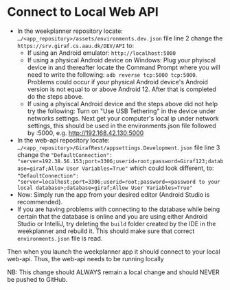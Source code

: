 # Connect to Local Web API

- In the weekplanner repository locate: `…/<app_repository>/assets/environments.dev.json` 
  file line 2 change the `https://srv.giraf.cs.aau.dk/DEV/API` to:
    - If using an Android emulator: `http://localhost:5000`
    - If using a physical Android device on Windows: Plug your phyiscal device in and thereafter locate the Command Prompt where you will need to write the following: `adb reverse tcp:5000 tcp:5000`. Problems could occur if your physical Android device's Android version is not equal to or above Android 12. After that is completed do the steps above.
    - If using a phyiscal Android device and the steps above did not help try the following: Turn on "Use USB Tethering" in the device under networks settings. Next get your computer's local ip under network settings, this should be used in the environments.json file followed by :5000, e.g. http://192.168.42.130:5000
- In the web-api repository locate: `…/<app_repository>/GirafRest/appsettings.Development.json` file line 3 change the `"DefaultConnection": "server=192.38.56.153;port=3306;userid=root;password=Giraf123;database=giraf;Allow User Variables=True"` which could look different, to: `"DefaultConnection": "server=localhost;port=3306;userid=root;password=<password to your local database>;database=giraf;Allow User Variables=True"`
- Now: Simply run the app from your desired editor (Android Studio is recommended).
- If you are having problems with connecting to the database while being certain that the database is online and you are using either Android Studio or IntelliJ, try deleting the `build` folder created by the IDE in the weekplanner and rebuild it. This should make sure that correct `environments.json` file is read.

Then when you launch the weekplanner app it should connect to your local web-api. Thus, the 
web-api needs to be running locally

NB: This change should ALWAYS remain a local change and should NEVER be pushed to GitHub.
